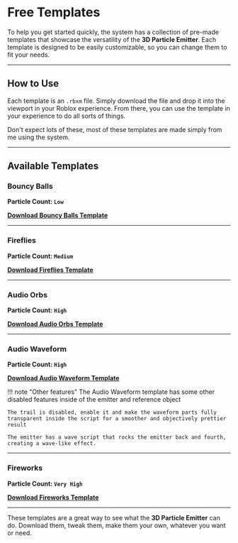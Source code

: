 # Free Templates

To help you get started quickly, the system has a collection of pre-made templates that showcase the versatility of the **3D Particle Emitter**. Each template is designed to be easily customizable, so you can change them to fit your needs.

---

## **How to Use**

Each template is an `.rbxm` file. Simply download the file and drop it into the viewport in your Roblox experience. From there, you can use the template in your experience to do all sorts of things.

Don't expect lots of these, most of these templates are made simply from me using the system.

---

## **Available Templates**


### **Bouncy Balls**
**Particle Count: `Low`**

**[Download Bouncy Balls Template](downloads/BouncyBalls.rbxm)**

---

### **Fireflies**
**Particle Count: `Medium`**

**[Download Fireflies Template](downloads/Fireflies.rbxm)**

---

### **Audio Orbs**
**Particle Count: `High`**

**[Download Audio Orbs Template](downloads/AudioOrbs.rbxm)**

---

### **Audio Waveform**
**Particle Count: `High`**

**[Download Audio Waveform Template](downloads/AudioWaveform.rbxm)**

!!! note "Other features"
    The Audio Waveform template has some other disabled features inside of the emitter and reference object

    The trail is disabled, enable it and make the waveform parts fully transparent inside the script for a smoother and objectively prettier result

    The emitter has a wave script that rocks the emitter back and fourth, creating a wave-like effect.

---

### **Fireworks**
**Particle Count: `Very High`**

**[Download Fireworks Template](downloads/Fireworks.rbxm)**

---

These templates are a great way to see what the **3D Particle Emitter** can do. Download them, tweak them, make them your own, whatever you want or need.
